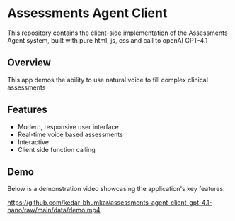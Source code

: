 # Assessments Agent Client

This repository contains the client-side implementation of the Assessments Agent system, built with pure html, js, css and call to openAI GPT-4.1

## Overview

This app demos the ability to use natural voice to fill complex clinical assessments

## Features

- Modern, responsive user interface
- Real-time voice based assessments
- Interactive 
- Client side function calling


## Demo

Below is a demonstration video showcasing the application's key features:

https://github.com/kedar-bhumkar/assessments-agent-client-gpt-4.1-nano/raw/main/data/demo.mp4

